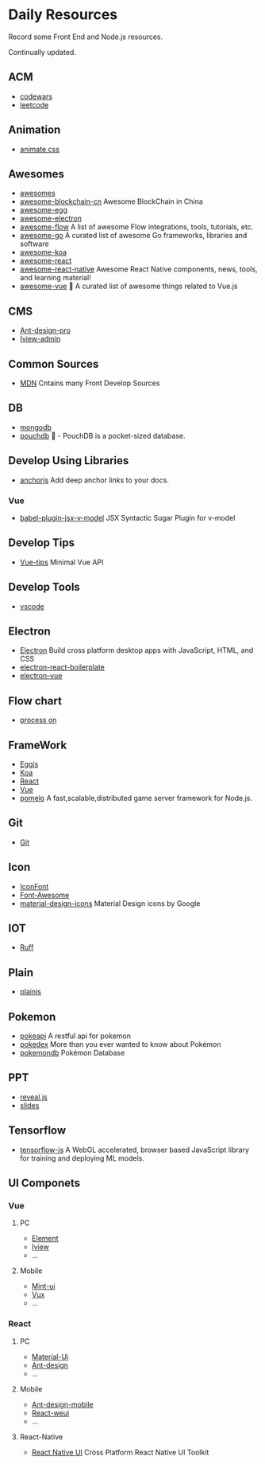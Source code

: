 # Daily Resources
Record some Front End and Node.js resources.

Continually updated.

## ACM

- [codewars][codewars]
- [leetcode][leetcode]

## Animation

- [animate css][animate css]

## Awesomes

- [awesomes][awesomes]
- [awesome-blockchain-cn][awesome-blockchain-cn] Awesome BlockChain in China
- [awesome-egg][awesome-egg]
- [awesome-electron][awesome-electron]
- [awesome-flow][awesome-flow] A list of awesome Flow integrations, tools, tutorials, etc.
- [awesome-go][awesome-go] A curated list of awesome Go frameworks, libraries and software
- [awesome-koa][awesome-koa]
- [awesome-react][awesome-react]
- [awesome-react-native][awesome-react-native] Awesome React Native components, news, tools, and learning material!
- [awesome-vue][awesome-vue] 🎉 A curated list of awesome things related to Vue.js


## CMS

- [Ant-design-pro][Ant-design-pro]
- [Iview-admin][Iview-admin]

## Common Sources

- [MDN][MDN] Cntains many Front Develop Sources

## DB

- [mongodb][mongodb]
- [pouchdb][pouchdb] 🐨 - PouchDB is a pocket-sized database.

## Develop Using Libraries

- [anchorjs][anchorjs] Add deep anchor links to your docs.

### Vue

- [babel-plugin-jsx-v-model][babel-plugin-jsx-v-model] JSX Syntactic Sugar Plugin for v-model

## Develop Tips

- [Vue-tips][Vue-tips] Minimal Vue API

## Develop Tools

- [vscode][vscode]

## Electron

- [Electron][Electron] Build cross platform desktop apps with JavaScript, HTML, and CSS
- [electron-react-boilerplate][electron-react-boilerplate]
- [electron-vue][electron-vue]

## Flow chart

- [process on][process on]

## FrameWork

- [Eggjs][Eggjs]
- [Koa][Koa]
- [React][React]
- [Vue][Vue]
- [pomelo][pomelo] A fast,scalable,distributed game server framework for Node.js.

## Git

- [Git][Git]

## Icon

- [IconFont][IconFont]
- [Font-Awesome][Font-Awesome]
- [material-design-icons][material-design-icons] Material Design icons by Google

## IOT

- [Ruff][Ruff]

## Plain

- [plainjs][plainjs]

## Pokemon

- [pokeapi][pokeapi] A restful api for pokemon
- [pokedex][pokedex] More than you ever wanted to know about Pokémon
- [pokemondb][pokemondb] Pokémon Database

## PPT

- [reveal.js][reveal.js]
- [slides][slides]

## Tensorflow

- [tensorflow-js][tensorflow-js] A WebGL accelerated, browser based JavaScript library for training and deploying ML models.

## UI Componets

### Vue

1. PC
    - [Element][Element]
    - [Iview][Iview]
    - ...

2. Mobile
    - [Mint-ui][Mint-ui]
    - [Vux][Vux]
    - ...

### React

1. PC
    - [Material-Ui][Material-Ui]
    - [Ant-design][Ant-design]
    - ...

2. Mobile
    - [Ant-design-mobile][Ant-design-mobile]
    - [React-weui][React-weui]
    - ...

3. React-Native

    - [React Native UI][React Native UI] Cross Platform React Native UI Toolkit


















[animate css]: https://daneden.github.io/animate.css/
[anchorjs]: https://github.com/bryanbraun/anchorjs

[Ant-design]: https://ant.design
[Ant-design-pro]: https://preview.pro.ant.design
[Ant-design-mobile]: https://mobile.ant.design


[awesomes]: https://www.awesomes.cn
[awesome-blockchain-cn]: https://github.com/chaozh/awesome-blockchain-cn
[awesome-egg]: https://github.com/eggjs/awesome-egg
[awesome-electron]: https://github.com/sindresorhus/awesome-electron
[awesome-flow]: https://github.com/dustinspecker/awesome-flow
[awesome-go]: https://github.com/avelino/awesome-go
[awesome-koa]: https://github.com/ellerbrock/awesome-koa
[awesome-react]: https://github.com/enaqx/awesome-react
[awesome-react-native]: https://github.com/jondot/awesome-react-native
[awesome-vue]: https://github.com/vuejs/awesome-vue

[babel-plugin-jsx-v-model]: https://github.com/nickmessing/babel-plugin-jsx-v-model

[codewars]: https://www.codewars.com/dashboard
[Eggjs]: https://eggjs.org/
[Element]: http://element.eleme.io/


[Electron]: https://github.com/electron/electron
[electron-react-boilerplate]: https://github.com/chentsulin/electron-react-boilerplate
[electron-vue]: https://github.com/SimulatedGREG/electron-vue

[Font-Awesome]: https://github.com/FortAwesome/Font-Awesome

[Git]: https://git-scm.com/book/zh/v2

[IconFont]: http://www.iconfont.cn/

[Iview]: https://www.iviewui.com/
[Iview-admin]: https://iview.github.io/iview-admin


[Koa]: http://koajs.com/
[material-design-icons]: https://github.com/google/material-design-icons
[Material-Ui]: http://material-ui.com/
[MDN]: https://developer.mozilla.org/zh-CN/
[Mint-ui]: http://mint-ui.github.io/
[mongodb]: https://github.com/mongodb/mongo
[leetcode]: https://leetcode-cn.com/
[plainjs]: https://plainjs.com/
[pouchdb]: https://github.com/pouchdb/pouchdb


[pokeapi]: https://pokeapi.co/
[pokedex]: https://github.com/veekun/pokedex
[pokemondb]: https://pokemondb.net/


[pomelo]: https://github.com/NetEase/pomelo
[process on]: https://www.processon.com/


[React]: https://reactjs.org/
[React-weui]: react-weui
[React Native UI]: https://github.com/react-native-training/react-native-elements


[slides]: https://slides.com.
[reveal.js]: https://github.com/hakimel/reveal.js
[Ruff]: https://ruff.io/


[tensorflow-js]: https://github.com/tensorflow/tfjs



[Vue]: https://vuejs.org/
[vscode]: https://github.com/Microsoft/vscode
[Vue-tips]: https://vuejs-tips.github.io/cheatsheet/
[Vux]: https://vux.li/

